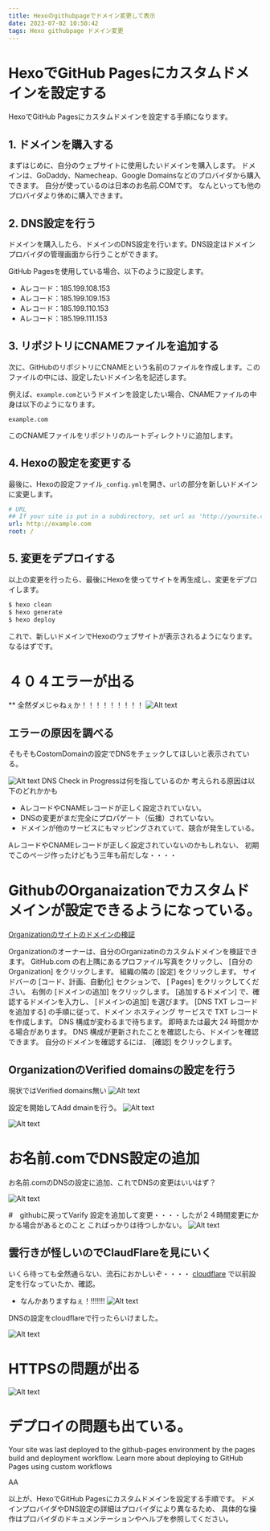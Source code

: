 ```yaml
---
title: Hexoのgithubpageでドメイン変更して表示
date: 2023-07-02 10:50:42
tags: Hexo githubpage ドメイン変更
---
```


# HexoでGitHub Pagesにカスタムドメインを設定する

HexoでGitHub Pagesにカスタムドメインを設定する手順になります。

## 1. ドメインを購入する

まずはじめに、自分のウェブサイトに使用したいドメインを購入します。
ドメインは、GoDaddy、Namecheap、Google Domainsなどのプロバイダから購入できます。
自分が使っているのは日本のお名前.COMです。
なんといっても他のプロバイダより休めに購入できます。

## 2. DNS設定を行う

ドメインを購入したら、ドメインのDNS設定を行います。DNS設定はドメインプロバイダの管理画面から行うことができます。

GitHub Pagesを使用している場合、以下のように設定します。

- Aレコード：185.199.108.153
- Aレコード：185.199.109.153
- Aレコード：185.199.110.153
- Aレコード：185.199.111.153

## 3. リポジトリにCNAMEファイルを追加する

次に、GitHubのリポジトリにCNAMEという名前のファイルを作成します。このファイルの中には、設定したいドメイン名を記述します。

例えば、`example.com`というドメインを設定したい場合、CNAMEファイルの中身は以下のようになります。

```
example.com
```

このCNAMEファイルをリポジトリのルートディレクトリに追加します。

## 4. Hexoの設定を変更する

最後に、Hexoの設定ファイル`_config.yml`を開き、`url`の部分を新しいドメインに変更します。

```yaml
# URL
## If your site is put in a subdirectory, set url as 'http://yoursite.com/child' and root as '/child/'
url: http://example.com
root: /
```

## 5. 変更をデプロイする

以上の変更を行ったら、最後にHexoを使ってサイトを再生成し、変更をデプロイします。

```bash
$ hexo clean
$ hexo generate
$ hexo deploy
```

これで、新しいドメインでHexoのウェブサイトが表示されるようになります。
なるはずです。



# ４０４エラーが出る

** 全然ダメじゃねぇか！！！！！！！！！
![Alt text](image-4.png)


## エラーの原因を調べる

そもそもCostomDomainの設定でDNSをチェックしてほしいと表示されている。

![Alt text](image-5.png)
DNS Check in Progressは何を指しているのか
考えられる原因は以下のどれかかも
- AレコードやCNAMEレコードが正しく設定されていない。
- DNSの変更がまだ完全にプロパゲート（伝播）されていない。
- ドメインが他のサービスにもマッピングされていて、競合が発生している。

 AレコードやCNAMEレコードが正しく設定されていないのかもしれない、
初期でこのページ作ったけどもう三年も前だしな・・・・

# GithubのOrganaizationでカスタムドメインが設定できるようになっている。

[Organizationのサイトのドメインの検証](https://docs.github.com/ja/pages/configuring-a-custom-domain-for-your-github-pages-site/verifying-your-custom-domain-for-github-pages)

Organizationのオーナーは、自分のOrganizatinのカスタムドメインを検証できます。
GitHub.com の右上隅にあるプロファイル写真をクリックし、 [自分の Organization] をクリックします。
組織の隣の [設定] をクリックします。
サイドバーの [コード、計画、自動化] セクションで、 [ Pages] をクリックしてください。
右側の [ドメインの追加] をクリックします。
[追加するドメイン] で、確認するドメインを入力し、 [ドメインの追加] を選びます。
[DNS TXT レコードを追加する] の手順に従って、ドメイン ホスティング サービスで TXT レコードを作成します。
DNS 構成が変わるまで待ちます。 即時または最大 24 時間かかる場合があります。
DNS 構成が更新されたことを確認したら、ドメインを確認できます。
自分のドメインを確認するには、 [確認] をクリックします。

## OrganizationのVerified domainsの設定を行う

現状ではVerified domains無い
![Alt text](image-6.png)

設定を開始してAdd dmainを行う。
![Alt text](image-7.png)

![Alt text](image-8.png)

# お名前.comでDNS設定の追加

お名前.comのDNSの設定に追加、これでDNSの変更はいいはず？

![Alt text](image-9.png)






#　githubに戻ってVarify
設定を追加して変更・・・・したが２４時間変更にかかる場合があるとのこと
こればっかりは待つしかない。
![Alt text](image-10.png)


## 雲行きが怪しいのでClaudFlareを見にいく

いくら待っても全然通らない、流石におかしいぞ・・・・
[cloudflare](https://www.cloudflare.com/)
で以前設定を行なっていたか、確認。

- なんかありますねぇ！!!!!!!!
![Alt text](image-12.png)


DNSの設定をcloudflareで行ったらいけました。

![Alt text](image-11.png)

# HTTPSの問題が出る

![Alt text](image-13.png)


# デプロイの問題も出ている。

Your site was last deployed to the github-pages environment by the pages build and deployment workflow.
Learn more about deploying to GitHub Pages using custom workflows


AA


以上が、HexoでGitHub Pagesにカスタムドメインを設定する手順です。
ドメインプロバイダやDNS設定の詳細はプロバイダにより異なるため、
具体的な操作はプロバイダのドキュメンテーションやヘルプを参照してください。

